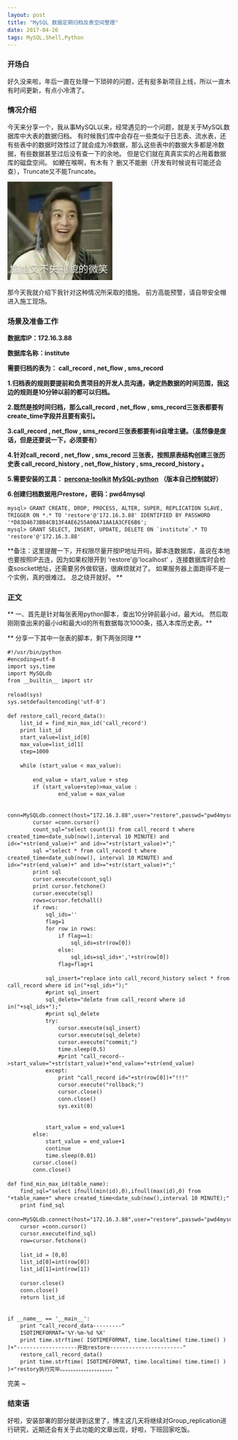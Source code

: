 ```yaml
---
layout: post
title: "MySQL 数据定期归档及表空间整理"
date: 2017-04-26
tags: MySQL,Shell,Python 
---
```


### 开场白
  好久没来啦，年后一直在处理一下琐碎的问题，还有挺多新项目上线，所以一直木有时间更新，有点小冷清了。 

	
### 情况介绍	


  今天来分享一个，我从事MySQL以来，经常遇见的一个问题，就是关于MySQL数据库中大表的数据归档。
  有时候我们库中会存在一些类似于日志表、流水表，还有些表中的数据时效性过了就会成为冷数据，那么这些表中的数据大多都是冷数据，有些数据甚至过后没有查一下的余地。
  但是它们就在真真实实的占用着数据库的磁盘空间。 
  如鲠在喉啊，有木有？ 删又不能删（开发有时候说有可能还会查），Truncate又不能Truncate。


<img src="/images/posts/mysql_data_archive/ganga.jpg" height="222" width="237">

	
那今天我就介绍下我针对这种情况所采取的措施。 前方高能预警，请自带安全帽进入施工现场。

### 场景及准备工作

**数据库IP：172.16.3.88**

**数据库名称：institute**

**需要归档的表为： call_record , net_flow , sms_record**
	
**1.归档表的规则要提前和负责项目的开发人员沟通，确定热数据的时间范围，我这边的规则是10分钟以前的都可以归档。**

**2.既然是按时间归档，那么call_record , net_flow , sms_record三张表都要有create_time字段并且要有索引。**

**3.call_record , net_flow , sms_record三张表都要有id自增主键。（虽然像是废话，但是还要说一下，必须要有）**

**4.针对call_record , net_flow , sms_record 三张表，按照原表结构创建三张历史表 call_record_history , net_flow_history , sms_record_history 。**

**5.需要安装的工具： [percona-toolkit](https://www.percona.com/downloads/percona-toolkit/LATEST/)  [MySQL-python](https://pypi.python.org/pypi/MySQL-python/1.2.5) （版本自己控制就好）**

**6.创建归档数据用户restore，密码：pwd4mysql**
	
```
mysql> GRANT CREATE, DROP, PROCESS, ALTER, SUPER, REPLICATION SLAVE, TRIGGER ON *.* TO 'restore'@'172.16.3.88' IDENTIFIED BY PASSWORD '*D83D4673BB4CB13F4AE6255A00A71AA1A3CFE6B6';
mysql> GRANT SELECT, INSERT, UPDATE, DELETE ON `institute`.* TO 'restore'@'172.16.3.88'
```
**备注：这里提醒一下，开权限尽量开按IP地址开吗，脚本连数据库，虽说在本地也要按照IP去连，因为如果权限开到 'restore'@'localhost' ，连接数据库时会检查soscket地址，还需要另外做软链，很麻烦就对了。 如果服务器上面跑得不是一个实例，真的很难过。 总之绕开就好。 **
	
	
### 正文
    
** 一、首先是针对每张表用python脚本，查出10分钟前最小id，最大id。  然后取刚刚查出来的最小id和最大id的所有数据每次1000条，插入本库历史表。**
	
** 分享一下其中一张表的脚本，剩下两张同理 **
	
```
#!/usr/bin/python
#encoding=utf-8
import sys,time
import MySQLdb
from __builtin__ import str

reload(sys)
sys.setdefaultencoding('utf-8')

def restore_call_record_data():
    list_id = find_min_max_id('call_record')
    print list_id
    start_value=list_id[0]
    max_value=list_id[1]
    step=1000

    while (start_value < max_value):

        end_value = start_value + step
        if (start_value+step)>max_value :
                end_value = max_value

        conn=MySQLdb.connect(host="172.16.3.88",user="restore",passwd="pwd4mysql",db="institute_call_record",charset="utf8")
        cursor =conn.cursor()
        count_sql="select count(1) from call_record t where created_time<date_sub(now(),interval 10 MINUTE) and id<="+str(end_value)+" and id>="+str(start_value)+";"
        sql ="select * from call_record t where created_time<date_sub(now(), interval 10 MINUTE) and id<="+str(end_value)+" and id>="+str(start_value)+";"
        print sql
        cursor.execute(count_sql)
        print cursor.fetchone()
        cursor.execute(sql)
        rows=cursor.fetchall()
        if rows:
            sql_ids=''
            flag=1
            for row in rows:
                if flag==1:
                    sql_ids=str(row[0])
                else:
                    sql_ids=sql_ids+','+str(row[0])
                flag=flag+1

            sql_insert="replace into call_record_history select * from call_record where id in("+sql_ids+");"
            #print sql_insert
            sql_delete="delete from call_record where id in("+sql_ids+");"
            #print sql_delete
            try:
                cursor.execute(sql_insert)
                cursor.execute(sql_delete)
                cursor.execute("commit;")
                time.sleep(0.5)
                #print "call_record-->start_value="+str(start_value)+"end_value="+str(end_value)
            except:
                print "call_record id="+str(row[0])+"!!!"
                cursor.execute("rollback;")
                cursor.close()
                conn.close()
                sys.exit(0)


            start_value = end_value+1
        else:
            start_value = end_value+1
            continue
            time.sleep(0.01)
        cursor.close()
        conn.close()

def find_min_max_id(table_name):
    find_sql="select ifnull(min(id),0),ifnull(max(id),0) from "+table_name+" where created_time<date_sub(now(),interval 10 MINUTE);"
    print find_sql
    conn=MySQLdb.connect(host="172.16.3.88",user="restore",passwd="pwd4mysql",db="institute",port=3306,charset="utf8")
	cursor =conn.cursor()
    cursor.execute(find_sql)
    row=cursor.fetchone()

    list_id = [0,0]
    list_id[0]=int(row[0])
    list_id[1]=int(row[1])

    cursor.close()
    conn.close()
    return list_id


if __name__ == '__main__':
    print "call_record_data---------"
    ISOTIMEFORMAT='%Y-%m-%d %X'
    print time.strftime( ISOTIMEFORMAT, time.localtime( time.time() ) )+"-------------------开始restore-----------------------"
    restore_call_record_data()
    print time.strftime( ISOTIMEFORMAT, time.localtime( time.time() ) )+"restory执行完毕。。。。。。。。。。。。。。。。。。。。"
```
    
	 

完美 ~


### 结束语
  好啦，安装部署的部分就讲到这里了，博主这几天将继续对Group_replication进行研究，近期还会有关于此功能的文章出现，好啦，下班回家吃饭。